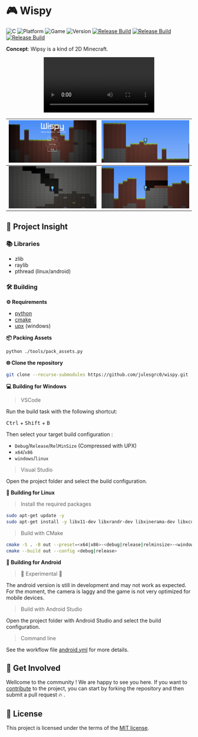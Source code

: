 # 🎮 Wispy

![C](https://img.shields.io/github/languages/top/julesgrc0/wispy?label=C%20🔥) ![Platform](https://img.shields.io/badge/Platform%20🌍-Windows%20|%20Linux%20|%20Android-purple) ![Game](https://img.shields.io/badge/Game%20🎮-Wispy-green) ![Version](https://shields.io/github/v/release/julesgrc0/wispy?label=Version%20🧮&color=lightblue) [![Release Build](https://github.com/julesgrc0/wispy/actions/workflows/windows.yml/badge.svg)](https://github.com/julesgrc0/wispy/actions/workflows/windows.yml) [![Release Build](https://github.com/julesgrc0/wispy/actions/workflows/linux.yml/badge.svg)](https://github.com/julesgrc0/wispy/actions/workflows/linux.yml) [![Release Build](https://github.com/julesgrc0/wispy/actions/workflows/android.yml/badge.svg)](https://github.com/julesgrc0/wispy/actions/workflows/android.yml)

**Concept**: Wipsy is a kind of 2D Minecraft.

<div align="center">

<video src="./preview/demo0.mp4" autoplay loop></video>

</div>

| ![Screenshot 1](./preview/menu.png)  | ![Screenshot 2](./preview/game0.png) |
| ------------------------------------ | ------------------------------------ |
| ![Screenshot 3](./preview/game1.png) | ![Screenshot 4](./preview/game2.png) |

## 🚀 Project Insight

### 📚 Libraries

- zlib
- raylib
- pthread (linux/android)

### 🛠 Building

**⚙ Requirements**

- [python](https://www.python.org/downloads/)
- [cmake](https://cmake.org/)
- [upx](https://github.com/upx/upx) (windows)

**📦 Packing Assets**

```bash
python ./tools/pack_assets.py
```

**🌐 Clone the repository**

```bash
git clone --recurse-submodules https://github.com/julesgrc0/wispy.git
```

**💻 Building for Windows**

> VSCode

Run the build task with the following shortcut:

<kbd>Ctrl</kbd> + <kbd>Shift</kbd> + <kbd>B</kbd>

Then select your target build configuration :

- `Debug`/`Release`/`RelMinSize` (Compressed with UPX)
- `x64`/`x86`
- `windows`/`linux`

> Visual Studio

Open the project folder and select the build configuration.

**🐧 Building for Linux**

> Install the required packages

```bash
sudo apt-get update -y
sudo apt-get install -y libx11-dev libxrandr-dev libxinerama-dev libxcursor-dev libxi-dev libgl1-mesa-dev libglu1-mesa-dev
```

> Build with CMake

```bash
cmake -S . -B out --preset=<x64|x86>-<debug|release|relminsize>-<windows|linux|android>
cmake --build out --config <debug|release>
```

**📱 Building for Android**

> 🚧 Experimental 🚧

The android version is still in development and may not work as expected. For the moment, the camera is laggy and the game is not very optimized for mobile devices.

> Build with Android Studio

Open the project folder with Android Studio and select the build configuration.

> Command line

See the workflow file [android.yml](.github/workflows/android.yml) for more details.

## 🤝 Get Involved

Wellcome to the community ! We are happy to see you here. If you want to [contribute](CONTRIBUTING.md) to the project, you can start by forking the repository and then submit a pull request 🔥 .

## 📃 License

This project is licensed under the terms of the [MIT license](LICENSE).
